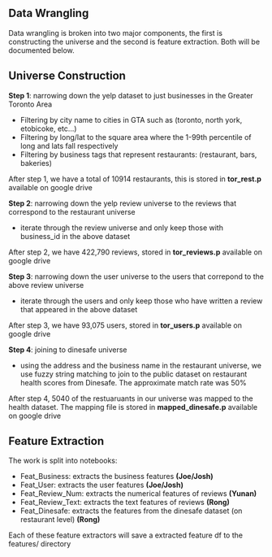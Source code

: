 ## Data Wrangling

Data wrangling is broken into two major components, the first is constructing the universe and the second is feature extraction. Both will be documented below.


## Universe Construction

**Step 1**: narrowing down the yelp dataset to just businesses in the Greater Toronto Area
- Filtering by city name to cities in GTA such as (toronto, north york, etobicoke, etc...)
- Filtering by long/lat to the square area where the 1-99th percentile of long and lats fall respectively
- Filtering by business tags that represent restaurants: (restaurant, bars, bakeries)

After step 1, we have a total of 10914 restaurants, this is stored in **tor_rest.p** available on google drive


**Step 2**: narrowing down the yelp review universe to the reviews that correspond to the restaurant universe
- iterate through the review universe and only keep those with business_id in the above dataset

After step 2, we have 422,790 reviews, stored in **tor_reviews.p** available on google drive

**Step 3**: narrowing down the user universe to the users that correpond to the above review universe
- iterate through the users and only keep those who have written a review that appeared in the above dataset

After step 3, we have 93,075 users, stored in **tor_users.p** available on google drive

**Step 4**: joining to dinesafe universe
- using the address and the business name in the restaurant universe, we use fuzzy string matching to join to the public dataset on restaurant health scores from Dinesafe. The approximate match rate was 50%

After step 4, 5040 of the restuaruants in our universe was mapped to the health dataset. The mapping file is stored in **mapped_dinesafe.p** available on google drive 


## Feature Extraction

The work is split into notebooks:
- Feat_Business: extracts the business features **(Joe/Josh)**
- Feat_User: extracts the user features **(Joe/Josh)**
- Feat_Review_Num: extracts the numerical features of reviews **(Yunan)**
- Feat_Review_Text: extracts the text features of reviews **(Rong)**
- Feat_Dinesafe: extracts the features from the dinesafe dataset (on restaurant level) **(Rong)**

Each of these feature extractors will save a extracted feature df to the features/ directory
